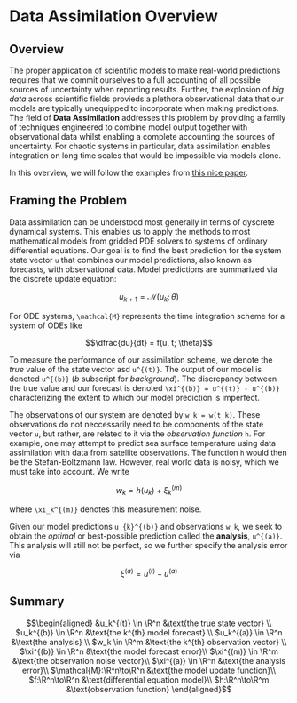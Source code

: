 # Data Assimilation Overview

## Overview

The proper application of scientific models to make real-world predictions requires that we commit ourselves to a full accounting of all possible sources of uncertainty when reporting results. Further, the explosion of *big data* across scientific fields provieds a plethora observational data that our models are typically unequipped to incorporate when making predictions. The field of **Data Assimilation** addresses this problem by providing a family of techniques engineered to combine model output together with observational data whilst enabling a complete accounting the sources of uncertainty. For chaotic systems in particular, data assimilation enables integration on long time scales that would be impossible via models alone. 


In this overview, we will follow the examples from [this nice paper](https://www.mdpi.com/2311-5521/5/4/225/htm). 

## Framing the Problem
Data assimilation can be understood most generally in terms of dyscrete dynamical systems. This enables us to apply the methods to most mathematical models from gridded PDE solvers to systems of ordinary differential equations. Our goal is to find the best prediction for the system state vector ``u`` that combines our model predictions, also known as forecasts, with observational data. Model predictions are summarized via the discrete update equation: 

```math
u_{k+1} = \mathcal{M}(u_k; \theta)
```

For ODE systems, ``\mathcal{M}`` represents the time integration scheme for a system of ODEs like 

```math
\dfrac{du}{dt} = f(u, t; \theta)
```

To measure the performance of our assimilation scheme, we denote the *true* value of the state vector asd ``u^{(t)}``. The output of our model is denoted ``u^{(b)}`` (*b* subscript for *background*). The discrepancy between the true value and our forecast is denoted ``\xi^{(b)} = u^{(t)} - u^{(b)}`` characterizing the extent to which our model prediction is imperfect. 

The observations of our system are denoted by ``w_k = w(t_k)``. These observations do not neccessarily need to be components of the state vector ``u``, but rather, are related to it via the *observation function* ``h``. For example, one may attempt to predict sea surface temperature using data assimilation with data from satellite observations. The function ``h`` would then be the Stefan-Boltzmann law. However, real world data is noisy, which we must take into account. We write 
```math
w_k = h(u_k) + \xi_k^{(m)}
```
where ``\xi_k^{(m)}`` denotes this measurement noise. 


Given our model predictions ``u_{k}^{(b)}`` and observations ``w_k``, we seek to obtain the *optimal* or best-possible prediction called the **analysis**, ``u^{(a)}``. This analysis will still not be perfect, so we further specify the analysis error via 
```math
\xi^{(a)} = u^{(t)} - u^{(a)}
```


## Summary 

```math
\begin{aligned}
    &u_k^{(t)} \in \R^n &\text{the true state vector} \\ 
    $u_k^{(b)} \in \R^n &\text{the k^{th} model forecast} \\ 
    $u_k^{(a)} \in \R^n &\text{the analysis} \\ 
    $w_k \in \R^m &\text{the k^{th} observation vector} \\ 
    $\xi^{(b)} \in \R^n &\text{the model forecast error}\\
    $\xi^{(m)} \in \R^m &\text{the observation noise vector}\\ 
    $\xi^{(a)} \in \R^n &\text{the analysis error}\\
    $\mathcal{M}:\R^n\to\R^n &\text{the model update function}\\
    $f:\R^n\to\R^n &\text{differential equation model}\\ 
    $h:\R^n\to\R^m  &\text{observation function}
\end{aligned}
```

<!-- ## Assumptions -->
<!-- To make possible the derivation of a *unique* analysis ``u^{(a)}``, the following assumptions are in order.  -->

<!-- ```math -->
<!-- \begin{aligned} -->
<!--     &\E[\xi_k^{(b)}] = 0 & &\E[\xi_k^{(b)}(\xi_j^{(b)})^T] = 0 \text{ for } k\neq j\\ -->
<!--     &\E[\xi_k^{(m)}] = 0 & &\E[\xi_k^{(m)}(\xi_j^{(m)})^T] = 0 \text{ for } k\neq j\\ -->
<!--     &\E[\xi_k^{(b)}(u_0)^T] = 0 & &\E[\xi_k^{(m)}(u_0)^T] = 0\\ -->
<!--     &\E[\xi_k^{(b)}\xi_j^{(m)}] = 0 & &  -->
<!-- \end{aligned} -->
<!-- ``` -->

<!-- We also define the error covariance matrices -->

<!-- ```math -->
<!-- \begin{aligned} -->
<!--     Q_k &:= \E[\xi_k^{(b)}(\xi_k^{(b)})^T] \\ -->
<!--     R_k &:= \E[\xi_k^{(m)}(\xi_k^{(m)})^T] -->
<!-- \end{aligned} -->
<!-- ``` -->

<!-- which we will use in our consideration of the final error of our analysis. -->

